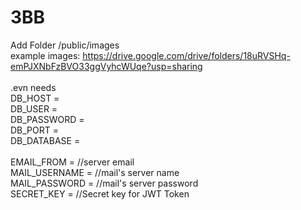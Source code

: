 # 3BB
 Add Folder /public/images <br/>
 example images: https://drive.google.com/drive/folders/18uRVSHq-emPJXNbFzBVO33ggVyhcWUqe?usp=sharing <br/>
 <br/>
 .evn needs <br/>
DB_HOST =  <br/>
DB_USER =  <br/>
DB_PASSWORD =  <br/>
DB_PORT =  <br/>
DB_DATABASE =  <br/>
<br/>
EMAIL_FROM =    //server email <br/>
MAIL_USERNAME =   //mail's server name <br/>
MAIL_PASSWORD =  //mail's server password <br/>
SECRET_KEY =  //Secret key for JWT Token
